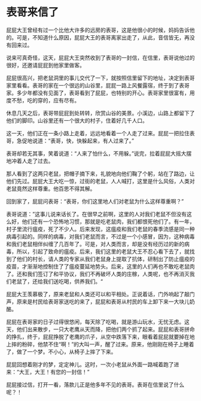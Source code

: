 # 表哥来信了
屁屁大王曾经有过一个比他大许多的远房的表哥，这是他很小的时候，妈妈告诉他的。可是，不知道什么原因，屁屁大王的表哥离家出走了，从此，音信皆无，再没有回来过。

说来可真奇怪，这天，屁屁大王突然收到了表哥的一封信，在信里，表哥说他过的很好，还邀请屁屁到他家里做客。

屁屁很高兴，把老鼠洞里的事儿交代了一下，就按照信里留下的地址，决定到表哥家里看看。表哥的家在一个很远的山谷里，屁屁一路上风餐露宿，终于到了表哥家。多少年都没有见面了，表哥看到了屁屁，也特别的开心。表哥家里很富有，用度不愁，吃的穿的，应有尽有。

休息几天之后，表哥带屁屁到处转转，欣赏山谷的美景。小溪边，山路上都留下了他们的脚印。山谷里还有一个很大的村子，住着好几千人口。

这一天，他们正在一条小路上走着，远远地看着一个人走了过来。屁屁一把拉住表哥，急促地说道：“表哥，快，快躲起来，有人过来了。”

表哥却若无其事，笑着说道：“人来了怕什么，不用躲。”说完，拉着屁屁大摇大摆地冲着人走了过去。

那人看到了这两只老鼠，把帽子摘下来，礼貌地向他们鞠了个躬，站在了路边，让他们先过。屁屁大王大吃一惊，过街的老鼠，人人喊打，这里是什么风俗，人类对老鼠竟然这样尊重。他百思不得其解。

回到家了，屁屁问表哥：“表哥，你们这里地人们对老鼠为什么这样尊重啊？”

表哥说道：”这事儿说来话长了。在很早之前啊，这里的人对我们老鼠不但没有这么好，他们还有一个恐怖地习惯，那就是吃老鼠肉，我们都恨死他们了。有一年，村子里流行瘟疫，死了不少人。后来发现，这瘟疫和我们老鼠的春季流感是同一种病毒引起的。同样的病毒，对我们老鼠而言，不过是一个小感冒，因为，这种病毒和我们老鼠相伴纠缠了几百年了。可是，对人类而言，却是没有经历过的新的病毒，所以，引起了致命的瘟疫。后来，我们这里的老鼠大王不忍心看下去了，就找到了他们的村长，请人类的专家从我们老鼠身上提取了抗体，研制出了防止瘟疫的疫苗，才渐渐地控制住了了瘟疫蔓延地势头。后来，这里的人们再也不敢吃老鼠肉了。还和我们签订了和平协议，我们不再破坏人类的庄稼，人类呢，也不再消灭我们老鼠了，还给我们送吃喝，供养我们。“

屁屁大王羡慕极了，原来老鼠和人类还可以和平相处。正说着话，门外响起了敲门声，原来是村民给表哥家送吃的来了，屁屁和表哥从村民的车上卸下来一大块儿奶酪。

屁屁在表哥家的日子过得很悠闲，每天除了吃喝，就是游山玩水，无忧无虑。这天，他们出来散步，一只大老鹰从天而降，把他们两个抓了起来。屁屁和表哥拼命的挣扎，终于，屁屁挣脱了老鹰的爪子，从空中跌落下来，眼看着屁屁就要掉在地上摔的粉碎，他禁不住“啊！”的大叫一声，醒了过来。原来，他刚刚在椅子上睡着了，做了一个梦。不小心，从椅子上摔了下来。

屁屁回想着刚才的梦，定定神儿。这时，一次小老鼠从外面一路喊着跑了进来：“大王，大王！有您的一封信！”

屁屁接过信，打开一看，落款儿正是他多年不见的表哥。表哥在信里说了什么呢？！
